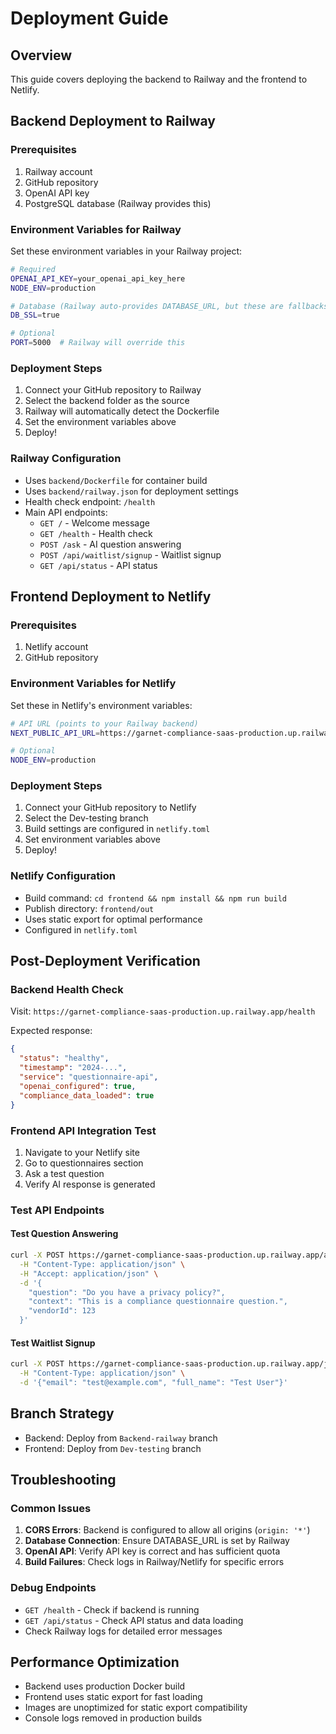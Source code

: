 # Deployment Guide

## Overview
This guide covers deploying the backend to Railway and the frontend to Netlify.

## Backend Deployment to Railway

### Prerequisites
1. Railway account
2. GitHub repository
3. OpenAI API key
4. PostgreSQL database (Railway provides this)

### Environment Variables for Railway
Set these environment variables in your Railway project:

```bash
# Required
OPENAI_API_KEY=your_openai_api_key_here
NODE_ENV=production

# Database (Railway auto-provides DATABASE_URL, but these are fallbacks)
DB_SSL=true

# Optional
PORT=5000  # Railway will override this
```

### Deployment Steps
1. Connect your GitHub repository to Railway
2. Select the backend folder as the source
3. Railway will automatically detect the Dockerfile
4. Set the environment variables above
5. Deploy!

### Railway Configuration
- Uses `backend/Dockerfile` for container build
- Uses `backend/railway.json` for deployment settings
- Health check endpoint: `/health`
- Main API endpoints:
  - `GET /` - Welcome message
  - `GET /health` - Health check
  - `POST /ask` - AI question answering
  - `POST /api/waitlist/signup` - Waitlist signup
  - `GET /api/status` - API status

## Frontend Deployment to Netlify

### Prerequisites
1. Netlify account
2. GitHub repository

### Environment Variables for Netlify
Set these in Netlify's environment variables:

```bash
# API URL (points to your Railway backend)
NEXT_PUBLIC_API_URL=https://garnet-compliance-saas-production.up.railway.app

# Optional
NODE_ENV=production
```

### Deployment Steps
1. Connect your GitHub repository to Netlify
2. Select the Dev-testing branch
3. Build settings are configured in `netlify.toml`
4. Set environment variables above
5. Deploy!

### Netlify Configuration
- Build command: `cd frontend && npm install && npm run build`
- Publish directory: `frontend/out`
- Uses static export for optimal performance
- Configured in `netlify.toml`

## Post-Deployment Verification

### Backend Health Check
Visit: `https://garnet-compliance-saas-production.up.railway.app/health`

Expected response:
```json
{
  "status": "healthy",
  "timestamp": "2024-...",
  "service": "questionnaire-api",
  "openai_configured": true,
  "compliance_data_loaded": true
}
```

### Frontend API Integration Test
1. Navigate to your Netlify site
2. Go to questionnaires section
3. Ask a test question
4. Verify AI response is generated

### Test API Endpoints

#### Test Question Answering
```bash
curl -X POST https://garnet-compliance-saas-production.up.railway.app/ask \
  -H "Content-Type: application/json" \
  -H "Accept: application/json" \
  -d '{
    "question": "Do you have a privacy policy?",
    "context": "This is a compliance questionnaire question.",
    "vendorId": 123
  }'
```

#### Test Waitlist Signup
```bash
curl -X POST https://garnet-compliance-saas-production.up.railway.app/join-waitlist \
  -H "Content-Type: application/json" \
  -d '{"email": "test@example.com", "full_name": "Test User"}'
```

## Branch Strategy
- Backend: Deploy from `Backend-railway` branch
- Frontend: Deploy from `Dev-testing` branch

## Troubleshooting

### Common Issues
1. **CORS Errors**: Backend is configured to allow all origins (`origin: '*'`)
2. **Database Connection**: Ensure DATABASE_URL is set by Railway
3. **OpenAI API**: Verify API key is correct and has sufficient quota
4. **Build Failures**: Check logs in Railway/Netlify for specific errors

### Debug Endpoints
- `GET /health` - Check if backend is running
- `GET /api/status` - Check API status and data loading
- Check Railway logs for detailed error messages

## Performance Optimization
- Backend uses production Docker build
- Frontend uses static export for fast loading
- Images are unoptimized for static export compatibility
- Console logs removed in production builds 